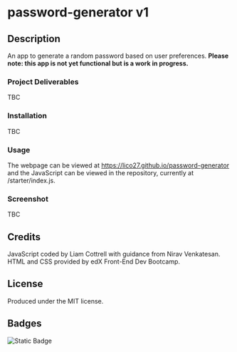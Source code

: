 # password-generator v1

## Description
An app to generate a random password based on user preferences. **Please note: this app is not yet functional but is a work in progress.**

### Project Deliverables
TBC

### Installation
TBC

### Usage
The webpage can be viewed at https://lico27.github.io/password-generator and the JavaScript can be viewed in the repository, currently at /starter/index.js.

### Screenshot
TBC

## Credits
JavaScript coded by Liam Cottrell with guidance from Nirav Venkatesan. HTML and CSS provided by edX Front-End Dev Bootcamp. 

## License
Produced under the MIT license.

## Badges
![Static Badge](https://img.shields.io/badge/project-in_progress-blue)


